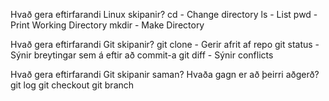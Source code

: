 Hvað gera eftirfarandi Linux skipanir?
cd - Change directory
ls - List
pwd - Print Working Directory
mkdir - Make Directory

Hvað gera eftirfarandi Git skipanir?
git clone - Gerir afrit af repo
git status - Sýnir breytingar sem á eftir að commit-a
git diff - Sýnir conflicts

Hvað gera eftirfarandi Git skipanir saman? Hvaða gagn er að þeirri aðgerð?
git log 
git checkout
git branch